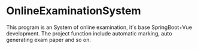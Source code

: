 # OnlineExaminationSystem
This program is an System of online examination, it's base SpringBoot+Vue development. The project function include automatic marking, auto generating exam paper and so on.
